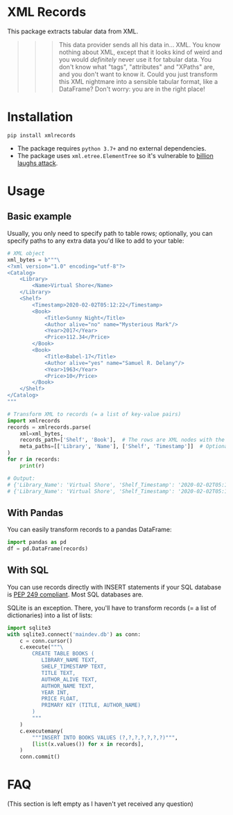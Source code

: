 # XML Records

This package extracts tabular data from XML.

>>> This data provider sends all his data in... XML. You know nothing about XML, except that it looks kind of weird and you would *definitely* never use it for tabular data. You don't know what "tags", "attributes" and "XPaths" are, and you don't want to know it. Could you just transform this XML nightmare into a sensible tabular format, like a DataFrame? Don't worry: you are in the right place!


# Installation

```shell script
pip install xmlrecords
```

- The package requires `python 3.7+` and no external dependencies.
- The package uses `xml.etree.ElementTree` so it's vulnerable to [billion laughs attack](https://en.wikipedia.org/wiki/Billion_laughs_attack).

# Usage

## Basic example

Usually, you only need to specify path to table rows; optionally, you can specify paths to any extra data you'd like to add to your table:

```python
# XML object
xml_bytes = b"""\
<?xml version="1.0" encoding="utf-8"?>
<Catalog>
    <Library>
        <Name>Virtual Shore</Name>
    </Library>
    <Shelf>
        <Timestamp>2020-02-02T05:12:22</Timestamp>
        <Book>
            <Title>Sunny Night</Title>
            <Author alive="no" name="Mysterious Mark"/>
            <Year>2017</Year>
            <Price>112.34</Price>
        </Book>
        <Book>
            <Title>Babel-17</Title>
            <Author alive="yes" name="Samuel R. Delany"/>
            <Year>1963</Year>
            <Price>10</Price>
        </Book>
    </Shelf>
</Catalog>
"""

# Transform XML to records (= a list of key-value pairs)
import xmlrecords
records = xmlrecords.parse(
    xml=xml_bytes, 
    records_path=['Shelf', 'Book'],  # The rows are XML nodes with the repeating tag <Book>
    meta_paths=[['Library', 'Name'], ['Shelf', 'Timestamp']]  # Optionally, you can add more data
)
for r in records:
    print(r)

# Output:
# {'Library_Name': 'Virtual Shore', 'Shelf_Timestamp': '2020-02-02T05:12:22', 'Title': 'Sunny Night', 'alive': 'no', 'name': 'Mysterious Mark', 'Year': '2017', 'Price': '112.34'}
# {'Library_Name': 'Virtual Shore', 'Shelf_Timestamp': '2020-02-02T05:12:22', 'Title': 'Babel-17', 'alive': 'yes', 'name': 'Samuel R. Delany', 'Year': '1963', 'Price': '10'}
``` 

## With Pandas

You can easily transform records to a pandas DataFrame:

```python
import pandas as pd
df = pd.DataFrame(records)
```

## With SQL

You can use records directly with INSERT statements if your SQL database is [PEP 249 compliant](https://www.python.org/dev/peps/pep-0249/). Most SQL databases are.

SQLite is an exception. There, you'll have to transform records (= a list of dictionaries) into a list of lists:

```python
import sqlite3
with sqlite3.connect('maindev.db') as conn:
    c = conn.cursor()
    c.execute("""\
        CREATE TABLE BOOKS (
           LIBRARY_NAME TEXT,
           SHELF_TIMESTAMP TEXT,
           TITLE TEXT,
           AUTHOR_ALIVE TEXT,
           AUTHOR_NAME TEXT,
           YEAR INT,
           PRICE FLOAT,
           PRIMARY KEY (TITLE, AUTHOR_NAME)
        )
        """
    )
    c.executemany(
        """INSERT INTO BOOKS VALUES (?,?,?,?,?,?,?)""",
        [list(x.values()) for x in records],
    )
    conn.commit()
```

# FAQ

(This section is left empty as I haven't yet received any question)
